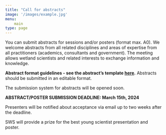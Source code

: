 ```yaml
---
title: "Call for abstracts"
image: '/images/example.jpg'
menu:
    main
type: page
---
```

You can submit abstracts for sessions and/or posters (format max. A0). We welcome abstracts from all related disciplines and areas of expertise from all practitioners (academics, consultants and government). The meeting allows wetland scientists and related interests to exchange information and knowledge.

**Abstract format guidelines - see the abstract’s template [here]().** Abstracts should be submitted in an editable format. 

The submission system for abstracts will be opened soon. 

**ABSTRACT/POSTER SUBMISSION DEADLINE: March 15th, 2024**

Presenters will be notified about acceptance via email up to two weeks after the deadline.

SWS will provide a prize for the best young scientist presentation and poster. 

